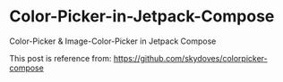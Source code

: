 # Color-Picker-in-Jetpack-Compose
Color-Picker &amp; Image-Color-Picker in Jetpack Compose

This post is reference from: https://github.com/skydoves/colorpicker-compose
